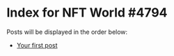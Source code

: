 # Index for NFT World #4794
Posts will be displayed in the order below:

- [Your first post](./001-first.md)

